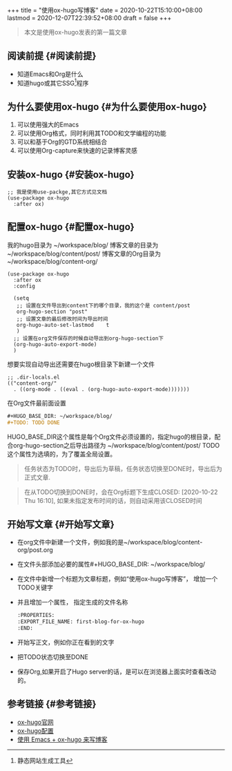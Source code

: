 +++
title = "使用ox-hugo写博客"
date = 2020-10-22T15:10:00+08:00
lastmod = 2020-12-07T22:39:52+08:00
draft = false
+++

> 本文是使用ox-hugo发表的第一篇文章


## 阅读前提 {#阅读前提}

-   知道Emacs和Org是什么
-   知道hugo或其它SSG[^fn:1]程序


## 为什么要使用ox-hugo {#为什么要使用ox-hugo}

1.  可以使用强大的Emacs
2.  可以使用Org格式，同时利用其TODO和文学编程的功能
3.  可以和基于Org的GTD系统相结合
4.  可以使用Org-capture来快速的记录博客灵感


## 安装ox-hugo {#安装ox-hugo}

```emacs-lisp
;; 我是使用use-packge,其它方式见文档
(use-package ox-hugo
  :after ox)
```


## 配置ox-hugo {#配置ox-hugo}

我的hugo目录为 ~/workspace/blog/
博客文章的目录为 ~/workspace/blog/content/post/
博客文章的Org目录为 ~/workspace/blog/content-org/

```emacs-lisp
(use-package ox-hugo
  :after ox
  :config

  (setq
   ;; 设置在文件导出到content下的哪个目录，我的这个是 content/post
   org-hugo-section "post"
   ;; 设置文章的最后修改时间为导出时间
   org-hugo-auto-set-lastmod	t
   )
  ;; 设置在org文件保存的时候自动导出到org-hugo-section下
  (org-hugo-auto-export-mode)
  )
```

想要实现自动导出还需要在hugo根目录下新建一个文件

```emacs-lisp
;; .dir-locals.el
(("content-org/"
  . ((org-mode . ((eval . (org-hugo-auto-export-mode)))))))
```

在Org文件最前面设置

```org
#+HUGO_BASE_DIR: ~/workspace/blog/
#+TODO: TODO DONE
```

HUGO\_BASE\_DIR这个属性是每个Org文件必须设置的，指定hugo的根目录，配合org-hugo-section之后导出路径为 ~/workspace/blog/content/post/
TODO这个属性为选填的，为了覆盖全局设置。
> 任务状态为TODO时，导出后为草稿，任务状态切换至DONE时，导出后为正式文章.

> 在从TODO切换到DONE时，会在Org标题下生成CLOSED: <span class="timestamp-wrapper"><span class="timestamp">[2020-10-22 Thu 16:10]</span></span>, 如果未指定发布时间的话，则自动采用该CLOSED时间


## 开始写文章 {#开始写文章}

-   在org文件中新建一个文件，例如我的是~/workspace/blog/content-org/post.org

-   在文件头部添加必要的属性#+HUGO\_BASE\_DIR: ~/workspace/blog/

-   在文件中新增一个标题为文章标题，例如“使用ox-hugo写博客”， 增加一个TODO关键字
-   并且增加一个属性， 指定生成的文件名称

    ```org
    :PROPERTIES:
    :EXPORT_FILE_NAME: first-blog-for-ox-hugo
    :END:
    ```
-   开始写正文，例如你正在看到的文字
-   把TODO状态切换至DONE
-   保存Org,如果开启了Hugo server的话，是可以在浏览器上面实时查看改动的。


## 参考链接 {#参考链接}

-   [ox-hugo官网](<https://ox-hugo.scripter.co/>)
-   [ox-hugo配置](<https://cloud.tencent.com/developer/article/1530404>)
-   [使用 Emacs + ox-hugo 来写博客](<http://blog.jiayuanzhang.com/post/blog-with-ox-hugo/>)

[^fn:1]: 静态网站生成工具
